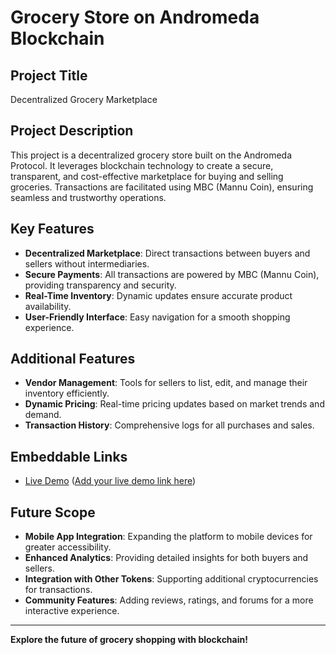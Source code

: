 # Grocery Store on Andromeda Blockchain

## Project Title
Decentralized Grocery Marketplace

## Project Description
This project is a decentralized grocery store built on the Andromeda Protocol. It leverages blockchain technology to create a secure, transparent, and cost-effective marketplace for buying and selling groceries. Transactions are facilitated using MBC (Mannu Coin), ensuring seamless and trustworthy operations.

## Key Features
- **Decentralized Marketplace**: Direct transactions between buyers and sellers without intermediaries.
- **Secure Payments**: All transactions are powered by MBC (Mannu Coin), providing transparency and security.
- **Real-Time Inventory**: Dynamic updates ensure accurate product availability.
- **User-Friendly Interface**: Easy navigation for a smooth shopping experience.

## Additional Features
- **Vendor Management**: Tools for sellers to list, edit, and manage their inventory efficiently.
- **Dynamic Pricing**: Real-time pricing updates based on market trends and demand.
- **Transaction History**: Comprehensive logs for all purchases and sales.

## Embeddable Links
- [Live Demo](#) ([Add your live demo link here](https://embeddables.testnet.andromedaprotocol.io/galileo-4/Mannu-Coin))


## Future Scope
- **Mobile App Integration**: Expanding the platform to mobile devices for greater accessibility.
- **Enhanced Analytics**: Providing detailed insights for both buyers and sellers.
- **Integration with Other Tokens**: Supporting additional cryptocurrencies for transactions.
- **Community Features**: Adding reviews, ratings, and forums for a more interactive experience.

---

**Explore the future of grocery shopping with blockchain!**
